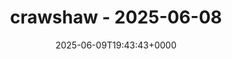 ---
title: crawshaw - 2025-06-08
slug: 20250609T194343
date: 2025-06-09T19:43:43+0000
params:
  url: https://crawshaw.io/blog/programming-with-agents
tags:
- ai
- llm
- agent
- to-read
---